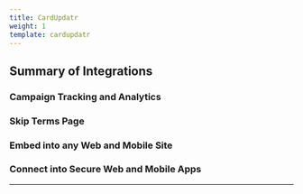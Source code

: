 ```yaml
---
title: CardUpdatr
weight: 1
template: cardupdatr
---
```


## Summary of Integrations

### Campaign Tracking and Analytics

### Skip Terms Page

### Embed into any Web and Mobile Site

### Connect into Secure Web and Mobile Apps

***
